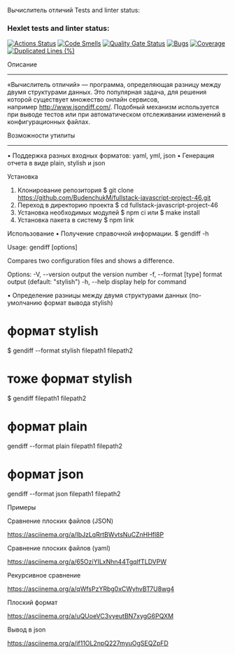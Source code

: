 ﻿Вычислитель отличий
Tests and linter status:
### Hexlet tests and linter status:
[![Actions Status](https://github.com/BudenchukM/fullstack-javascript-project-46/actions/workflows/hexlet-check.yml/badge.svg)](https://github.com/BudenchukM/fullstack-javascript-project-46/actions)
[![Code Smells](https://sonarcloud.io/api/project_badges/measure?project=BudenchukM_fullstack-javascript-project-46&metric=code_smells)](https://sonarcloud.io/summary/new_code?id=BudenchukM_fullstack-javascript-project-46)
[![Quality Gate Status](https://sonarcloud.io/api/project_badges/measure?project=BudenchukM_fullstack-javascript-project-46&metric=alert_status)](https://sonarcloud.io/summary/new_code?id=BudenchukM_fullstack-javascript-project-46)
[![Bugs](https://sonarcloud.io/api/project_badges/measure?project=BudenchukM_fullstack-javascript-project-46&metric=bugs)](https://sonarcloud.io/summary/new_code?id=BudenchukM_fullstack-javascript-project-46)
[![Coverage](https://sonarcloud.io/api/project_badges/measure?project=BudenchukM_fullstack-javascript-project-46&metric=coverage)](https://sonarcloud.io/summary/new_code?id=BudenchukM_fullstack-javascript-project-46)
[![Duplicated Lines (%)](https://sonarcloud.io/api/project_badges/measure?project=BudenchukM_fullstack-javascript-project-46&metric=duplicated_lines_density)](https://sonarcloud.io/summary/new_code?id=BudenchukM_fullstack-javascript-project-46)

Описание
_______________________________________________
«Вычислитель отличий» — программа, определяющая разницу между двумя структурами данных. Это популярная задача, для решения которой существует множество онлайн сервисов, например http://www.jsondiff.com/. Подобный механизм используется при выводе тестов или при автоматическом отслеживании изменений в конфигурационных файлах.

Возможности утилиты
________________________________________________
• Поддержка разных входных форматов: yaml, yml, json
• Генерация отчета в виде plain, stylish и json

Установка
1. Клонирование репозитория
$ git clone https://github.com/BudenchukM/fullstack-javascript-project-46.git
2. Переход в директорию проекта
$ cd fullstack-javascript-project-46
3. Установка необходимых модулей
$ npm ci или $ make install
4. Установка пакета в систему
$ npm link

Использование
• Получение справочной информации.
$ gendiff -h

Usage: gendiff [options] <filepath1> <filepath2>

Compares two configuration files and shows a difference. 

Options:
-V, --version        output the version number
-f, --format [type]  format output (default: "stylish")
-h, --help           display help for command

• Определение разницы между двумя структурами данных (по-умолчанию формат вывода stylish)
# формат stylish
$ gendiff --format stylish filepath1 filepath2

# тоже формат stylish
$ gendiff filepath1 filepath2

# формат plain
gendiff --format plain filepath1 filepath2

# формат json
gendiff --format json filepath1 filepath2

Примеры

Сравнение плоских файлов (JSON)

https://asciinema.org/a/IbJzLqRrtBWvtsNuCZnHHfl8P


Сравнение плоских файлов (yaml)

https://asciinema.org/a/65OziYILxNhn44TgqIfTLDVPW

Рекурсивное сравнение


https://asciinema.org/a/qWfsPzYRbg0xCWyhvBT7U8wg4

Плоский формат

https://asciinema.org/a/uQUoeVC3vyeutBN7xygG6PQXM

Вывод в json

https://asciinema.org/a/if11OL2npQ227myuOgSEQZpFD



